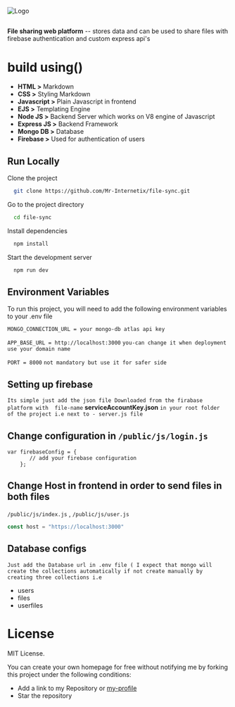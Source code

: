 

![Logo](https://see.fontimg.com/api/renderfont4/z8xYa/eyJyIjoiZnMiLCJoIjo2NSwidyI6MTAwMCwiZnMiOjY1LCJmZ2MiOiIjMDAwMDAwIiwiYmdjIjoiI0ZGRkZGRiIsInQiOjF9/RmlsZSBTeW5j/headbears.png)


##

**File sharing web platform**  -- stores data and can be used to share files with firebase authentication and custom express api's

 # **build using()**  

 * **HTML >** Markdown
 * **CSS >** Styling Markdown 
 * **Javascript >** Plain Javascript in frontend 
 * **EJS >** Templating Engine 
 * **Node JS >** Backend Server which works on V8 engine of Javascript
 * **Express JS >** Backend Framework 
 * **Mongo DB >** Database 
 * **Firebase >** Used for authentication of users



## Run Locally

Clone the project

```bash
  git clone https://github.com/Mr-Internetix/file-sync.git
```

Go to the project directory

```bash
  cd file-sync
```

Install dependencies

```bash
  npm install
```

Start the development server

```bash
  npm run dev 
```





## Environment Variables

To run this project, you will need to add the following environment variables to your .env file


`MONGO_CONNECTION_URL = your mongo-db atlas api key` 

`APP_BASE_URL = http://localhost:3000` 
`you-can change it when deployment use your domain name`

`PORT = 8000` `not mandatory but use it for safer side`









## Setting up firebase 

` Its simple just add the json file Downloaded from the firabase platform with  file-name ` **serviceAccountKey.json** `in your root folder of the project i.e next to - server.js file `



## Change configuration in `/public/js/login.js`

```
var firebaseConfig = {
       // add your firebase configuration
    };

```
## Change Host in frontend in order to send files in both files 
`/public/js/index.js` , `/public/js/user.js`

```javascript
const host = "https://localhost:3000"

```


## Database configs

`Just add the Database url in .env file ( I expect that mongo will create the collections automatically if not
create manually by creating three collections i.e 
` 
* users
* files
* userfiles
# License
MIT License.

You can create your own homepage for free without notifying me by forking this project under the following conditions:

* Add a link to my Repository or [my-profile](https://www.github.com/mr-internetix)
* Star the repository 




